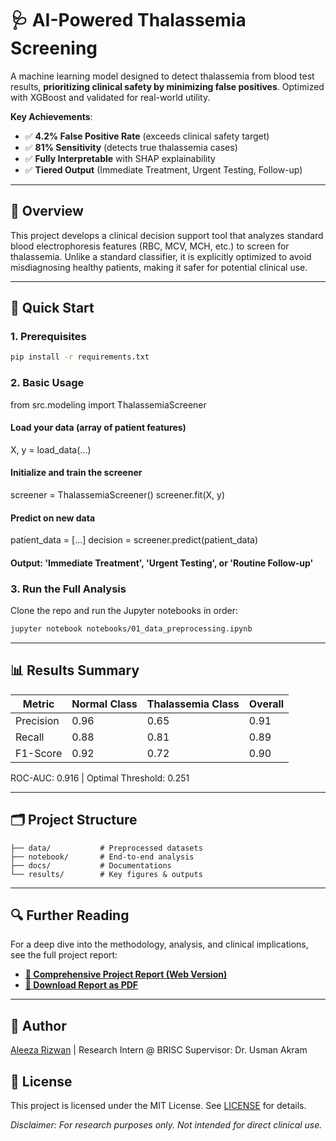# 🩺 AI-Powered Thalassemia Screening

A machine learning model designed to detect thalassemia from blood test results, **prioritizing clinical safety by minimizing false positives**. Optimized with XGBoost and validated for real-world utility.

**Key Achievements**:
- ✅ **4.2% False Positive Rate** (exceeds clinical safety target)
- ✅ **81% Sensitivity** (detects true thalassemia cases)
- ✅ **Fully Interpretable** with SHAP explainability
- ✅ **Tiered Output** (Immediate Treatment, Urgent Testing, Follow-up)

---

## 📖 Overview

This project develops a clinical decision support tool that analyzes standard blood electrophoresis features (RBC, MCV, MCH, etc.) to screen for thalassemia. Unlike a standard classifier, it is explicitly optimized to avoid misdiagnosing healthy patients, making it safer for potential clinical use.

---

## 🚀 Quick Start

### 1. Prerequisites
```bash
pip install -r requirements.txt
```
### 2. Basic Usage
from src.modeling import ThalassemiaScreener

#### Load your data (array of patient features)
X, y = load_data(...)

#### Initialize and train the screener
screener = ThalassemiaScreener()
screener.fit(X, y)

#### Predict on new data
patient_data = [...]
decision = screener.predict(patient_data)
#### Output: 'Immediate Treatment', 'Urgent Testing', or 'Routine Follow-up'
### 3. Run the Full Analysis
Clone the repo and run the Jupyter notebooks in order:
```bash
jupyter notebook notebooks/01_data_preprocessing.ipynb
```

---

## 📊 Results Summary

| Metric | Normal Class | Thalassemia Class | Overall |
|---------|-----------|---------|------------|
|Precision | 0.96	| 0.65 | 0.91 |
|Recall | 0.88 | 0.81 | 0.89 |
|F1-Score | 0.92 | 0.72 | 0.90 |

ROC-AUC: 0.916 | Optimal Threshold: 0.251

---

## 🗂️ Project Structure

```text
├── data/           # Preprocessed datasets
├── notebook/       # End-to-end analysis
├── docs/           # Documentations
└── results/        # Key figures & outputs
```

---

## 🔍 Further Reading

For a deep dive into the methodology, analysis, and clinical implications, see the full project report:
-   **[📄 Comprehensive Project Report (Web Version)](docs/Thalassaemia-Model-Report.md)**
-   **[📝 Download Report as PDF](docs/Thalassaemia-Model-Report.pdf)**

---

## 👤 Author

[Aleeza Rizwan](https://github.com/its-aleezA) | Research Intern @ BRISC
Supervisor: Dr. Usman Akram

## 📜 License

This project is licensed under the MIT License. See [LICENSE](LICENSE) for details.


_Disclaimer: For research purposes only. Not intended for direct clinical use._
